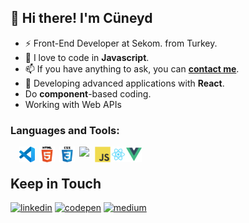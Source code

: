 <h2>👋 Hi there! I'm Cüneyd</h2>  

- ⚡ Front-End Developer at Sekom. from Turkey.
- 🔭 I love to code in <b>Javascript</b>.
- 📫 If you have anything to ask, you can <b><a href="mailto:cuneydbolukogluu@gmail.com">contact me</a></b>. 
- 💬 Developing advanced applications with <b>React</b>.
- Do <b>component</b>-based coding.
- Working with Web APIs

### Languages and Tools:
<img align="left" style="margin-left:1.0em" alt="Visual Studio Code" width="25px" src="https://raw.githubusercontent.com/github/explore/80688e429a7d4ef2fca1e82350fe8e3517d3494d/topics/visual-studio-code/visual-studio-code.png" />
<img align="left" style="margin-left:0.5em" alt="HTML5" width="25px" src="https://raw.githubusercontent.com/github/explore/80688e429a7d4ef2fca1e82350fe8e3517d3494d/topics/html/html.png" />
<img align="left" style="margin-left:0.5em" alt="CSS3" width="25px" src="https://raw.githubusercontent.com/github/explore/80688e429a7d4ef2fca1e82350fe8e3517d3494d/topics/css/css.png" />
<img align="left" style="margin-left:0.5em" src="https://img.icons8.com/color/48/4a90e2/git.png"  width="25px" />
<img align="left" src="https://raw.githubusercontent.com/devicons/devicon/master/icons/javascript/javascript-original.svg" alt="javascript" width="25px" />
<img align="left" src="https://raw.githubusercontent.com/github/explore/80688e429a7d4ef2fca1e82350fe8e3517d3494d/topics/react/react.png" alt="React" width="25px" />
<img align="left" src="https://raw.githubusercontent.com/github/explore/80688e429a7d4ef2fca1e82350fe8e3517d3494d/topics/vue/vue.png" alt="Vue" width="25px" />
<br>

<h2>Keep in Touch</h2>
<a href="https://www.linkedin.com/in/cuneydbolukoglu" target="_blank"><img src="https://camo.githubusercontent.com/663566017fffba741b93bb3d460b67bc2f5f52c84eed0d2cefff8ba3364d2d1b/68747470733a2f2f696d672e736869656c64732e696f2f62616467652f6c696e6b6564696e2d3033373762353f6c6f676f3d6c696e6b6564696e267374796c653d666c6174" alt="linkedin"/></a>
<a href="https://codepen.io/cuneyd" target="_blank"><img src="https://camo.githubusercontent.com/8de679b8aad239f5f722aa7dd20ec22881a4535b7129641b29cde99791a1a8fd/68747470733a2f2f696d672e736869656c64732e696f2f62616467652f636f646570656e2d3166323032353f6c6f676f3d636f646570656e267374796c653d666c6174266c6f676f436f6c6f723d7768697465" alt="codepen"/></a>
<a href="https://cuneyd.medium.com" target="_blank"><img src="https://camo.githubusercontent.com/4e6b8765b1dc3b6fea0e5a3dce8015854ae8fbcc49115baebeb303c8f3f05d7d/68747470733a2f2f696d672e736869656c64732e696f2f62616467652f6d656469756d2d3030303030303f6c6f676f3d6d656469756d267374796c653d666c6174266c6f676f436f6c6f723d7768697465" alt="medium"/></a>
<!--
**cuneydbolukoglu/cuneydbolukoglu** is a ✨ _special_ ✨ repository because its `README.md` (this file) appears on your GitHub profile.

Here are some ideas to get you started:

- 🌱 I’m currently learning ...
- 🔭 I’m currently working on ...
- 👯 I’m looking to collaborate on ...
- 🤔 I’m looking for help with ...
- 💬 Ask me about ...
- 📫 How to reach me: ...
- 😄 Pronouns: ...
- ⚡ Fun fact: ...
-->

